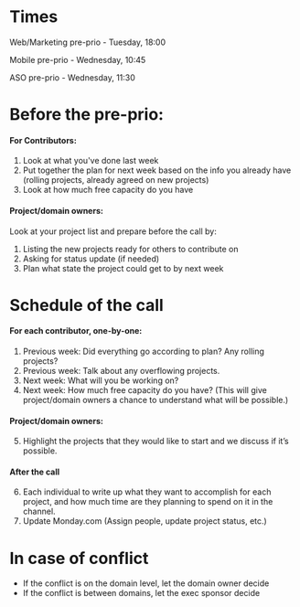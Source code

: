 # Times

Web/Marketing pre-prio - Tuesday, 18:00 

Mobile pre-prio - Wednesday, 10:45

ASO pre-prio - Wednesday, 11:30

# Before the pre-prio:

#### For Contributors:
1. Look at what you've done last week
2. Put together the plan for next week based on the info you already have (rolling projects, already agreed on new projects)
3. Look at how much free capacity do you have

#### Project/domain owners:

Look at your project list and prepare before the call by:
1. Listing the new projects ready for others to contribute on
2. Asking for status update (if needed)
3. Plan what state the project could get to by next week

# Schedule of the call

#### For each contributor, one-by-one:
1. Previous week: Did everything go according to plan? Any rolling projects?
2. Previous week: Talk about any overflowing projects.
3. Next week: What will you be working on?
4. Next week: How much free capacity do you have? (This will give project/domain owners a chance to understand what will be possible.)

#### Project/domain owners:
5. Highlight the projects that they would like to start and we discuss if it’s possible.

#### After the call

6. Each individual to write up what they want to accomplish for each project, and how much time are they planning to spend on it in the channel. 
7. Update Monday.com (Assign people, update project status, etc.)

# In case of conflict

- If the conflict is on the domain level, let the domain owner decide
- If the conflict is between domains, let the exec sponsor decide
